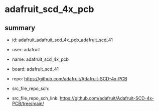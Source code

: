 # adafruit_scd_4x_pcb
 
## summary 
* id: adafruit_adafruit_scd_4x_pcb_adafruit_scd_41
* user: adafruit
* name: adafruit_scd_4x_pcb
* board: adafruit_scd_41
* repo: https://github.com/adafruit/Adafruit-SCD-4x-PCB



* src_file_repo_sch: 
* src_file_repo_sch_link: https://github.com/adafruit/Adafruit-SCD-4x-PCB/tree/main/




